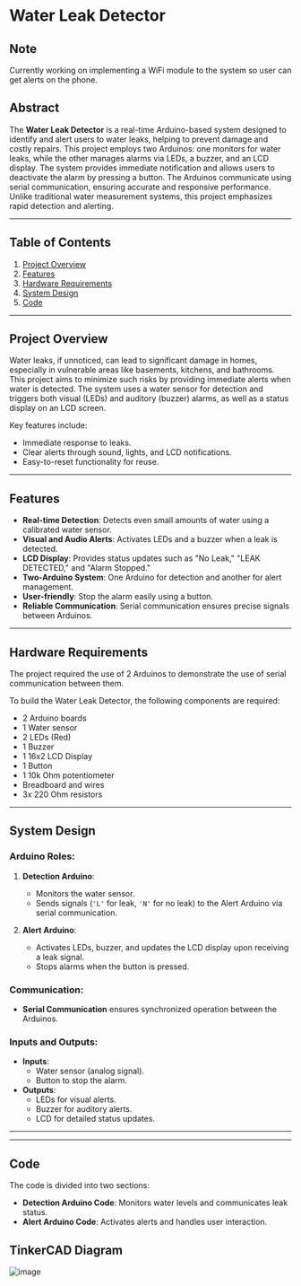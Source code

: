 # Water Leak Detector

## Note
Currently working on implementing a WiFi module to the system so user can get alerts on the phone.

## Abstract

The **Water Leak Detector** is a real-time Arduino-based system designed to identify and alert users to water leaks, helping to prevent damage and costly repairs. This project employs two Arduinos: one monitors for water leaks, while the other manages alarms via LEDs, a buzzer, and an LCD display. The system provides immediate notification and allows users to deactivate the alarm by pressing a button. The Arduinos communicate using serial communication, ensuring accurate and responsive performance. Unlike traditional water measurement systems, this project emphasizes rapid detection and alerting.

---

## Table of Contents

1. [Project Overview](#project-overview)
2. [Features](#features)
3. [Hardware Requirements](#hardware-requirements)
4. [System Design](#system-design)
5. [Code](#code)

---

## Project Overview

Water leaks, if unnoticed, can lead to significant damage in homes, especially in vulnerable areas like basements, kitchens, and bathrooms. This project aims to minimize such risks by providing immediate alerts when water is detected. The system uses a water sensor for detection and triggers both visual (LEDs) and auditory (buzzer) alarms, as well as a status display on an LCD screen.

Key features include:
- Immediate response to leaks.
- Clear alerts through sound, lights, and LCD notifications.
- Easy-to-reset functionality for reuse.

---

## Features

- **Real-time Detection**: Detects even small amounts of water using a calibrated water sensor.
- **Visual and Audio Alerts**: Activates LEDs and a buzzer when a leak is detected.
- **LCD Display**: Provides status updates such as "No Leak," "LEAK DETECTED," and "Alarm Stopped."
- **Two-Arduino System**: One Arduino for detection and another for alert management.
- **User-friendly**: Stop the alarm easily using a button.
- **Reliable Communication**: Serial communication ensures precise signals between Arduinos.

---

## Hardware Requirements

The project required the use of 2 Arduinos to demonstrate the use of serial communication between them.

To build the Water Leak Detector, the following components are required:

- 2 Arduino boards
- 1 Water sensor
- 2 LEDs (Red)
- 1 Buzzer
- 1 16x2 LCD Display
- 1 Button
- 1 10k Ohm potentiometer
- Breadboard and wires
- 3x 220 Ohm resistors

---

## System Design

### Arduino Roles:
1. **Detection Arduino**:
   - Monitors the water sensor.
   - Sends signals (`'L'` for leak, `'N'` for no leak) to the Alert Arduino via serial communication.

2. **Alert Arduino**:
   - Activates LEDs, buzzer, and updates the LCD display upon receiving a leak signal.
   - Stops alarms when the button is pressed.

### Communication:
- **Serial Communication** ensures synchronized operation between the Arduinos.

### Inputs and Outputs:
- **Inputs**:
  - Water sensor (analog signal).
  - Button to stop the alarm.
- **Outputs**:
  - LEDs for visual alerts.
  - Buzzer for auditory alerts.
  - LCD for detailed status updates.

---


---

## Code

The code is divided into two sections:
- **Detection Arduino Code**: Monitors water levels and communicates leak status.
- **Alert Arduino Code**: Activates alerts and handles user interaction.


## TinkerCAD Diagram


![image](https://github.com/user-attachments/assets/ecd920e6-7ed6-4b6c-85ab-da0450bfe73f)
